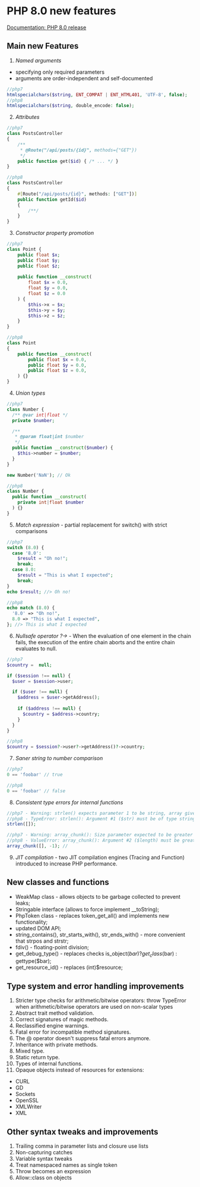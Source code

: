 # PHP 8.0 new features

[Documentation: PHP 8.0 release](https://www.php.net/releases/8.0/en.php)

## Main new Features

1. *Named arguments*
- specifying only required parameters
- arguments are order-independent and self-documented
```php
//php7
htmlspecialchars($string, ENT_COMPAT | ENT_HTML401, 'UTF-8', false);
//php8
htmlspecialchars($string, double_encode: false);
```

2. *Attributes*
```php
//php7
class PostsController
{
    /**
     * @Route("/api/posts/{id}", methods={"GET"})
     */
    public function get($id) { /* ... */ }
}

//php8
class PostsController
{
	#[Route("/api/posts/{id}", methods: ["GET"])]
	public function getId($id)
	{ 
		/**/
	}
}
```

3. *Constructor property promotion*
```php
//php7
class Point {
    public float $x;
    public float $y;
    public float $z;
    
    public function __construct(
        float $x = 0.0,
        float $y = 0.0,
        float $z = 0.0
    ) {
        $this->x = $x;
        $this->y = $y;
        $this->z = $z;
    }
}

//php8
class Point
{
	public function __construct(
		public float $x = 0.0,
		public float $y = 0.0,
		public float $z = 0.0,
	) {}
}
```
4. *Union types*
```php
//php7
class Number {
  /** @var int|float */
  private $number;

  /**
   * @param float|int $number
   */
  public function __construct($number) {
    $this->number = $number;
  }
}

new Number('NaN'); // Ok

//php8
class Number {
  public function __construct(
    private int|float $number
  ) {}
}
```

5. *Match expression* - partial replacement for switch() with strict comparisons
```php
//php7
switch (8.0) {
  case '8.0':
    $result = "Oh no!";
    break;
  case 8.0:
    $result = "This is what I expected";
    break;
}
echo $result; //> Oh no!

//php8
echo match (8.0) {
  '8.0' => "Oh no!",
  8.0 => "This is what I expected",
}; //> This is what I expected
```

6. *Nullsafe operator ?->* - When the evaluation of one element in the chain fails, 
the execution of the entire chain aborts and the entire chain evaluates to null.                        

```php
//php7
$country =  null;

if ($session !== null) {
  $user = $session->user;

  if ($user !== null) {
    $address = $user->getAddress();
  
    if ($address !== null) {
      $country = $address->country;
    }
  }
}

//php8
$country = $session?->user?->getAddress()?->country;
```

7. *Saner string to number comparison*
```php
//php7
0 == 'foobar' // true

//php8
0 == 'foobar' // false
```

8. *Consistent type errors for internal functions*
```php
//php7 - Warning: strlen() expects parameter 1 to be string, array given
//php8 - TypeError: strlen(): Argument #1 ($str) must be of type string, array given
strlen([]); 

//php7 - Warning: array_chunk(): Size parameter expected to be greater than 0
//php8 - ValueError: array_chunk(): Argument #2 ($length) must be greater than 0
array_chunk([], -1); //
```

9. *JIT compilation* - two JIT compilation engines (Tracing and Function) introduced to 
increase PHP performance.

## New  classes and functions

- WeakMap class - allows objects to be garbage collected to prevent leaks;
- Stringable interface (allows to force implement __toString);
- PhpToken class - replaces token_get_all() and implements new functionality;
- updated DOM API;
- string_contains(), str_starts_with(), str_ends_with() - more convenient that strpos and strstr; 
- fdiv() - floating-point division;
- get_debug_type() - replaces checks is_object($bar) ? get_class($bar) : gettype($bar);
- get_resource_id() - replaces (int)$resource;

## Type system and error handling improvements
1. Stricter type checks for arithmetic/bitwise operators: throw TypeError when arithmetic/bitwise operators
are used on non-scalar types
2. Abstract trait method validation.
3. Correct signatures of magic methods.
4. Reclassified engine warnings.
5. Fatal error for incompatible method signatures.
6. The @ operator doesn't suppress fatal errors anymore.
7. Inheritance with private methods.
8. Mixed type.
9. Static return type.
10. Types of internal functions.
11. Opaque objects instead of resources for extensions:
* CURL
* GD
* Sockets
* OpenSSL
* XMLWriter
* XML 

## Other syntax tweaks and improvements

1. Trailing comma in parameter lists and closure use lists
2. Non-capturing catches
3. Variable syntax tweaks
4. Treat namespaced names as single token
5. Throw becomes an expression
6. Allow::class on objects 